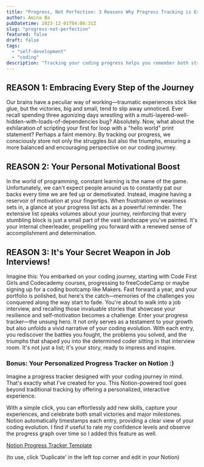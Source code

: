 ```yaml
---
title: "Progress, Not Perfection: 3 Reasons Why Progress Tracking is Essential in Learning How To Code + 💡 Notion Programming Progress Tracker!"
author: Amina Ba
pubDatetime: 2023-12-01T04:06:31Z
slug: "progress-not-perfection"
featured: false
draft: false
tags:
  - "self-development"
  - "coding"
description: "Tracking your coding progress helps you remember both struggles and triumphs, boosting your motivation and confidence. It also provides compelling stories for job interviews, showcasing your growth and resilience"
---
```


## REASON 1: Embracing Every Step of the Journey

Our brains have a peculiar way of working—traumatic experiences stick like glue, but the victories, big and small, tend to slip away unnoticed. Ever recall spending three agonizing days wrestling with a multi-layered-well-hidden-with-loads-of-dependencies bug? Absolutely. Now, what about the exhilaration of scripting your first for loop with a "hello world" print statement? Perhaps a faint memory. By tracking our progress, we consciously store not only the struggles but also the triumphs, ensuring a more balanced and encouraging perspective on our coding journey.

## REASON 2: Your Personal Motivational Boost

In the world of programming, constant learning is the name of the game. Unfortunately, we can't expect people around us to constantly pat our backs every time we are fed up or demotivated. Instead, imagine having a reservoir of motivation at your fingertips. When frustration or weariness sets in, a glance at your progress list acts as a powerful reminder. The extensive list speaks volumes about your journey, reinforcing that every stumbling block is just a small part of the vast landscape you've painted. It's your internal cheerleader, propelling you forward with a renewed sense of accomplishment and determination.

## REASON 3: It's Your Secret Weapon in Job Interviews!

Imagine this: You embarked on your coding journey, starting with Code First Girls and Codecademy courses, progressing to freeCodeCamp or maybe signing up for a coding bootcamp like Makers. Fast forward a year, and your portfolio is polished, but here's the catch—memories of the challenges you conquered along the way start to fade. You're about to walk into a job interview, and recalling those invaluable stories that showcase your resilience and self-motivation becomes a challenge. Enter your progress tracker—the unsung hero. It not only serves as a testament to your growth but also unfolds a vivid narrative of your coding evolution. With each entry, you rediscover the battles you fought, the problems you solved, and the triumphs that shaped you into the determined coder sitting in that interview room. It's not just a list; it's your story, ready to impress and inspire.

### Bonus: Your Personalized Progress Tracker on Notion :)

Imagine a progress tracker designed with your coding journey in mind. That's exactly what I've created for you. This Notion-powered tool goes beyond traditional tracking by offering a personalized, interactive experience.

With a simple click, you can effortlessly add new skills, capture your experiences, and celebrate both small victories and major milestones. Notion automatically timestamps each entry, providing a clear view of your coding evolution. I find if useful to rate my confidence levels and observe the progress graph over time so I added this feature as well.

[Notion Progress Tracker Template](https://south-gallium-f64.notion.site/PROGRESS-TRACKER-ff26a12f64a3480a91830affea9a8e8a)

(to use, click 'Duplicate' in the left top corner and edit in your Notion)
